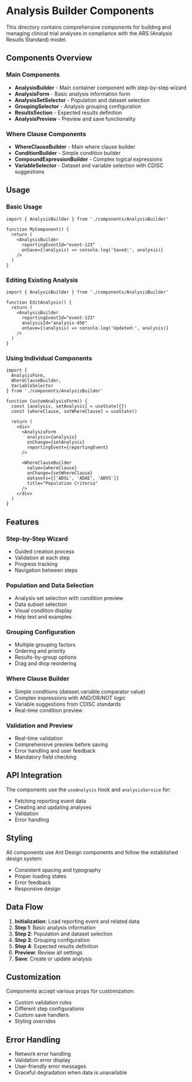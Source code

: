# Analysis Builder Components

This directory contains comprehensive components for building and managing clinical trial analyses in compliance with the ARS (Analysis Results Standard) model.

## Components Overview

### Main Components

- **AnalysisBuilder** - Main container component with step-by-step wizard
- **AnalysisForm** - Basic analysis information form
- **AnalysisSetSelector** - Population and dataset selection
- **GroupingSelector** - Analysis grouping configuration
- **ResultsSection** - Expected results definition
- **AnalysisPreview** - Preview and save functionality

### Where Clause Components

- **WhereClauseBuilder** - Main where clause builder
- **ConditionBuilder** - Simple condition builder
- **CompoundExpressionBuilder** - Complex logical expressions
- **VariableSelector** - Dataset and variable selection with CDISC suggestions

## Usage

### Basic Usage

```tsx
import { AnalysisBuilder } from './components/AnalysisBuilder'

function MyComponent() {
  return (
    <AnalysisBuilder
      reportingEventId="event-123"
      onSave={(analysis) => console.log('Saved:', analysis)}
    />
  )
}
```

### Editing Existing Analysis

```tsx
import { AnalysisBuilder } from './components/AnalysisBuilder'

function EditAnalysis() {
  return (
    <AnalysisBuilder
      reportingEventId="event-123"
      analysisId="analysis-456"
      onSave={(analysis) => console.log('Updated:', analysis)}
    />
  )
}
```

### Using Individual Components

```tsx
import { 
  AnalysisForm, 
  WhereClauseBuilder,
  VariableSelector 
} from './components/AnalysisBuilder'

function CustomAnalysisForm() {
  const [analysis, setAnalysis] = useState({})
  const [whereClause, setWhereClause] = useState()

  return (
    <div>
      <AnalysisForm
        analysis={analysis}
        onChange={setAnalysis}
        reportingEvent={reportingEvent}
      />
      
      <WhereClauseBuilder
        value={whereClause}
        onChange={setWhereClause}
        datasets={['ADSL', 'ADAE', 'ADVS']}
        title="Population Criteria"
      />
    </div>
  )
}
```

## Features

### Step-by-Step Wizard
- Guided creation process
- Validation at each step
- Progress tracking
- Navigation between steps

### Population and Data Selection
- Analysis set selection with condition preview
- Data subset selection
- Visual condition display
- Help text and examples

### Grouping Configuration
- Multiple grouping factors
- Ordering and priority
- Results-by-group options
- Drag and drop reordering

### Where Clause Builder
- Simple conditions (dataset.variable comparator value)
- Complex expressions with AND/OR/NOT logic
- Variable suggestions from CDISC standards
- Real-time condition preview

### Validation and Preview
- Real-time validation
- Comprehensive preview before saving
- Error handling and user feedback
- Mandatory field checking

## API Integration

The components use the `useAnalysis` hook and `analysisService` for:

- Fetching reporting event data
- Creating and updating analyses
- Validation
- Error handling

## Styling

All components use Ant Design components and follow the established design system:

- Consistent spacing and typography
- Proper loading states
- Error feedback
- Responsive design

## Data Flow

1. **Initialization**: Load reporting event and related data
2. **Step 1**: Basic analysis information
3. **Step 2**: Population and dataset selection
4. **Step 3**: Grouping configuration
5. **Step 4**: Expected results definition
6. **Preview**: Review all settings
7. **Save**: Create or update analysis

## Customization

Components accept various props for customization:

- Custom validation rules
- Different step configurations
- Custom save handlers
- Styling overrides

## Error Handling

- Network error handling
- Validation error display
- User-friendly error messages
- Graceful degradation when data is unavailable